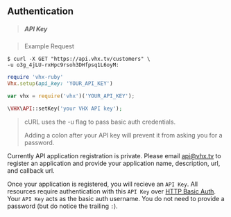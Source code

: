 <!-- ___AUTHENTICATION____________________________ -->
<h2 class="head-3 margin-top-xlarge padding-top-xlarge border-top margin-bottom-medium" id="authentication">Authentication</h2>

> <h5 class="head-5 text--white margin-bottom-medium">API Key</h5>

> Example Request

```shell
$ curl -X GET "https://api.vhx.tv/customers" \
-u o3g_4jLU-rxHpc9rsoh3DHfpsq1L6oyM:
```

```ruby
require 'vhx-ruby'
Vhx.setup(api_key: 'YOUR_API_KEY')
```

```javascript
var vhx = require('vhx')('YOUR_API_KEY');
```

```php
\VHX\API::setKey('your VHX API key');
```

> <p>cURL uses the -u flag to pass basic auth credentials.</p>
> <p>Adding a colon after your API key will prevent it from asking you for a password.</p>

<section class="text-2 contain">
  <p>Currently API application registration is private. Please email <a href="mailto:api@vhx.tv">api@vhx.tv</a> to register an application and provide your application name, description, url, and callback url.</p>
  <p>Once your application is registered, you will recieve an <code>API Key</code>. All resources require authentication with this <code>API Key</code> over <a href="https://en.wikipedia.org/wiki/Basic_access_authentication" target="_blank">HTTP Basic Auth</a>. Your <code>API Key</code> acts as the basic auth username. You do not need to provide a password (but do notice the trailing <code>:</code>).</p>
</section>
